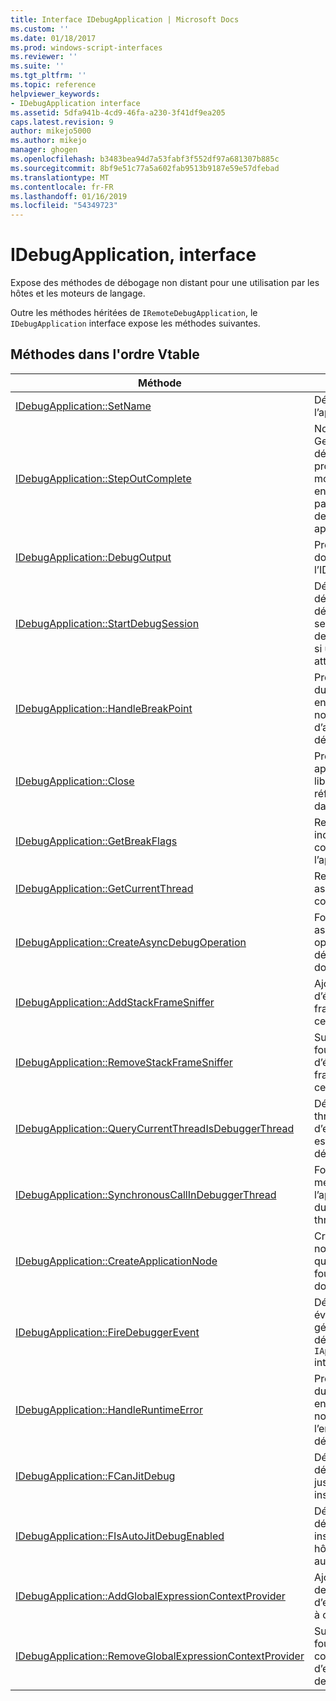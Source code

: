 ```yaml
---
title: Interface IDebugApplication | Microsoft Docs
ms.custom: ''
ms.date: 01/18/2017
ms.prod: windows-script-interfaces
ms.reviewer: ''
ms.suite: ''
ms.tgt_pltfrm: ''
ms.topic: reference
helpviewer_keywords:
- IDebugApplication interface
ms.assetid: 5dfa941b-4cd9-46fa-a230-3f41df9ea205
caps.latest.revision: 9
author: mikejo5000
ms.author: mikejo
manager: ghogen
ms.openlocfilehash: b3483bea94d7a53fabf3f552df97a681307b885c
ms.sourcegitcommit: 8bf9e51c77a5a602fab9513b9187e59e57dfebad
ms.translationtype: MT
ms.contentlocale: fr-FR
ms.lasthandoff: 01/16/2019
ms.locfileid: "54349723"
---
```

# <a name="idebugapplication-interface"></a>IDebugApplication, interface
Expose des méthodes de débogage non distant pour une utilisation par les hôtes et les moteurs de langage.  
  
 Outre les méthodes héritées de `IRemoteDebugApplication`, le `IDebugApplication` interface expose les méthodes suivantes.  
  
## <a name="methods-in-vtable-order"></a>Méthodes dans l'ordre Vtable  
  
|Méthode|Description|  
|------------|-----------------|  
|[IDebugApplication::SetName](../../winscript/reference/idebugapplication-setname.md)|Définit le nom de l’application.|  
|[IDebugApplication::StepOutComplete](../../winscript/reference/idebugapplication-stepoutcomplete.md)|Notifie le Gestionnaire de débogage de processus qu’un moteur de langage en mode de pas à pas est sur le point de retourner à son appelant.|  
|[IDebugApplication::DebugOutput](../../winscript/reference/idebugapplication-debugoutput.md)|Provoque la chaîne donnée à afficher par l’IDE de débogueur.|  
|[IDebugApplication::StartDebugSession](../../winscript/reference/idebugapplication-startdebugsession.md)|Démarre l’IDE de débogueur par défaut et attache une session de débogage de cette application, si un n’est pas déjà attaché.|  
|[IDebugApplication::HandleBreakPoint](../../winscript/reference/idebugapplication-handlebreakpoint.md)|Provoque le blocage du thread actuel et envoie une notification du point d’arrêt à l’IDE de débogueur.|  
|[IDebugApplication::Close](../../winscript/reference/idebugapplication-close.md)|Provoque cette application pour libérer toutes les références et entrer dans un état inactif.|  
|[IDebugApplication::GetBreakFlags](../../winscript/reference/idebugapplication-getbreakflags.md)|Retourne les indicateurs d’arrêt en cours pour l’application.|  
|[IDebugApplication::GetCurrentThread](../../winscript/reference/idebugapplication-getcurrentthread.md)|Retourne le thread associé au thread en cours d’exécution.|  
|[IDebugApplication::CreateAsyncDebugOperation](../../winscript/reference/idebugapplication-createasyncdebugoperation.md)|Fournit un accès asynchrone à une opération de débogage synchrone donnée.|  
|[IDebugApplication::AddStackFrameSniffer](../../winscript/reference/idebugapplication-addstackframesniffer.md)|Ajoute un fournisseur d’énumérateur de frame de pile pour cette application.|  
|[IDebugApplication::RemoveStackFrameSniffer](../../winscript/reference/idebugapplication-removestackframesniffer.md)|Supprime un fournisseur d’énumérateur de frame de pile de cette application.|  
|[IDebugApplication::QueryCurrentThreadIsDebuggerThread](../../winscript/reference/idebugapplication-querycurrentthreadisdebuggerthread.md)|Détermine si le thread en cours d’exécution actuel est le thread de débogueur.|  
|[IDebugApplication::SynchronousCallInDebuggerThread](../../winscript/reference/idebugapplication-synchronouscallindebuggerthread.md)|Fournit un mécanisme pour que l’appelant exécuter du code dans le thread de débogueur.|  
|[IDebugApplication::CreateApplicationNode](../../winscript/reference/idebugapplication-createapplicationnode.md)|Crée un nouveau nœud d’application qui est associé à un fournisseur de document spécifique.|  
|[IDebugApplication::FireDebuggerEvent](../../winscript/reference/idebugapplication-firedebuggerevent.md)|Déclenche un événement générique pour le débogueur `IApplicationDebugger` interface.|  
|[IDebugApplication::HandleRuntimeError](../../winscript/reference/idebugapplication-handleruntimeerror.md)|Provoque le blocage du thread actuel et envoie une notification de l’erreur à l’IDE de débogueur.|  
|[IDebugApplication::FCanJitDebug](../../winscript/reference/idebugapplication-fcanjitdebug.md)|Détermine si un débogueur de (JIT) juste-à-temps est inscrit.|  
|[IDebugApplication::FIsAutoJitDebugEnabled](../../winscript/reference/idebugapplication-fisautojitdebugenabled.md)|Détermine si un débogueur JIT est inscrit auprès des hôtes stupides automatique-debug.|  
|[IDebugApplication::AddGlobalExpressionContextProvider](../../winscript/reference/idebugapplication-addglobalexpressioncontextprovider.md)|Ajoute un fournisseur de contexte d’expression globale à cette application.|  
|[IDebugApplication::RemoveGlobalExpressionContextProvider](../../winscript/reference/idebugapplication-removeglobalexpressioncontextprovider.md)|Supprime un fournisseur de contexte d’expression globale de cette application.|
